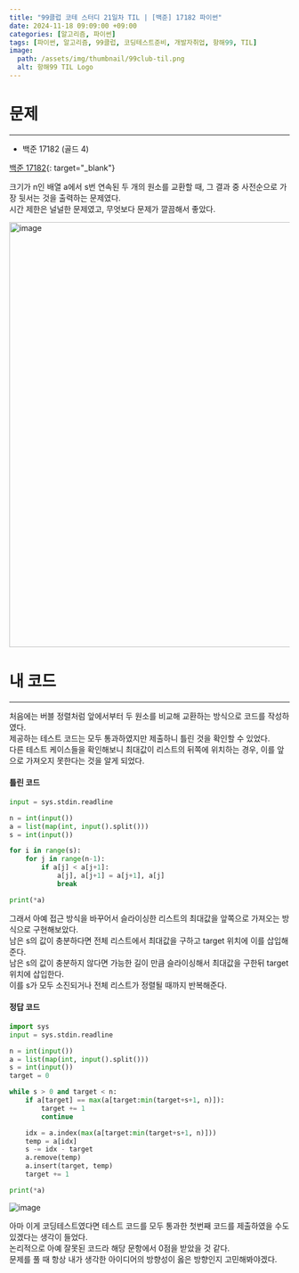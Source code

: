 ```yaml
---
title: "99클럽 코테 스터디 21일차 TIL | [백준] 17182 파이썬"
date: 2024-11-18 09:09:00 +09:00
categories: [알고리즘, 파이썬]
tags: [파이썬, 알고리즘, 99클럽, 코딩테스트준비, 개발자취업, 항해99, TIL]
image:
  path: /assets/img/thumbnail/99club-til.png
  alt: 항해99 TIL Logo
---
```

# 문제
---
- 백준 17182 (골드 4)

[백준 17182](https://www.acmicpc.net/problem/17182){: target="_blank"}

크기가 n인 배열 a에서 s번 연속된 두 개의 원소를 교환할 때, 그 결과 중 사전순으로 가장 뒷서는 것을 출력하는 문제였다.   
시간 제한은 널널한 문제였고, 무엇보다 문제가 깔끔해서 좋았다.   

<img width="763" alt="image" src="https://github.com/user-attachments/assets/147b5609-0780-4115-bc1e-6e4a9ef082c8">

# 내 코드
---
처음에는 버블 정렬처럼 앞에서부터 두 원소를 비교해 교환하는 방식으로 코드를 작성하였다.   
제공하는 테스트 코드는 모두 통과하였지만 제출하니 틀린 것을 확인할 수 있었다.   
다른 테스트 케이스들을 확인해보니 최대값이 리스트의 뒤쪽에 위치하는 경우, 이를 앞으로 가져오지 못한다는 것을 알게 되었다.   
#### 틀린 코드
```python
input = sys.stdin.readline

n = int(input())
a = list(map(int, input().split()))
s = int(input())

for i in range(s):
    for j in range(n-1):
        if a[j] < a[j+1]:
            a[j], a[j+1] = a[j+1], a[j]
            break

print(*a)
```

그래서 아예 접근 방식을 바꾸어서 슬라이싱한 리스트의 최대값을 앞쪽으로 가져오는 방식으로 구현해보았다.   
남은 s의 값이 충분하다면 전체 리스트에서 최대값을 구하고 target 위치에 이를 삽입해준다.   
남은 s의 값이 충분하지 않다면 가능한 길이 만큼 슬라이싱해서 최대값을 구한뒤 target 위치에 삽입한다.   
이를 s가 모두 소진되거나 전체 리스트가 정렬될 때까지 반복해준다.   

#### 정답 코드
```python
import sys
input = sys.stdin.readline

n = int(input())
a = list(map(int, input().split()))
s = int(input())
target = 0

while s > 0 and target < n:
    if a[target] == max(a[target:min(target+s+1, n)]):
        target += 1
        continue

    idx = a.index(max(a[target:min(target+s+1, n)]))
    temp = a[idx]
    s -= idx - target
    a.remove(temp)
    a.insert(target, temp)
    target += 1

print(*a)
```

![image](https://github.com/user-attachments/assets/209e014c-bffb-4d67-9e06-6e4b867fccb6)

아마 이게 코딩테스트였다면 테스트 코드를 모두 통과한 첫번째 코드를 제출하였을 수도 있겠다는 생각이 들었다.   
논리적으로 아예 잘못된 코드라 해당 문항에서 0점을 받았을 것 같다.   
문제를 풀 때 항상 내가 생각한 아이디어의 방향성이 옳은 방향인지 고민해봐야겠다.   